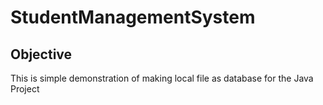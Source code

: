 # StudentManagementSystem
## Objective
This is simple demonstration of making local file as database for the Java Project
